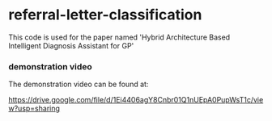 # referral-letter-classification
 
This code is used for the paper named 'Hybrid Architecture Based Intelligent Diagnosis Assistant for GP'


### demonstration video
The demonstration video can be found at:

https://drive.google.com/file/d/1Ei4406agY8Cnbr01Q1nUEpA0PupWsT1c/view?usp=sharing 
